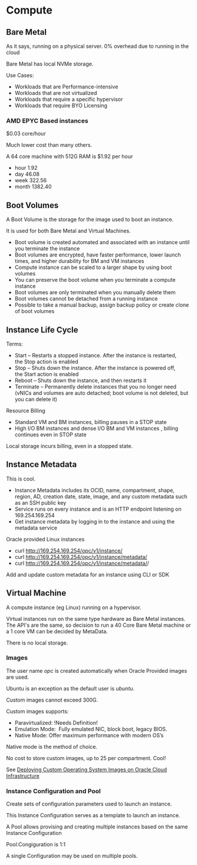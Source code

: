 # Compute

## Bare Metal

As it says, running on a physical server.  0% overhead due to running in the cloud

Bare Metal has local NVMe storage.

Use Cases:

- Workloads that are Performance-intensive
- Workloads that are not virtualized
- Workloads that require a specific hypervisor
- Workloads that require BYO Licensing


### AMD EPYC Based instances

$0.03 core/hour

Much lower cost than many others.

A 64 core machine with 512G RAM is $1.92 per hour

- hour     1.92
- day     46.08
- week   322.56
- month 1382.40

## Boot Volumes

A Boot Volume is the storage for the image used to boot an instance.

It is used for both Bare Metal and Virtual Machines.

- Boot volume is created automated and associated with an instance until you terminate the instance
- Boot volumes are encrypted, have faster performance, lower launch times, and higher durability for BM and VM instances
- Compute instance can be scaled to a larger shape by using boot volumes
- You can preserve the boot volume when you terminate a compute instance
- Boot volumes are only terminated when you manually delete them
- Boot volumes cannot be detached from a running instance
- Possible to take a manual backup, assign backup policy or create clone of boot volumes

## Instance Life Cycle

Terms:

- Start – Restarts a stopped instance. After the instance is restarted, the Stop action is enabled 
- Stop – Shuts down the instance. After the instance is powered off, the Start action is enabled
- Reboot – Shuts down the instance, and then restarts it
- Terminate – Permanently delete instances that you no longer need (vNICs and volumes are auto detached; boot volume is not deleted, but you can delete it)

Resource Billing

- Standard VM and BM instances, billing pauses in a STOP state
- High I/O BM instances and dense I/O BM and VM instances , billing continues even in STOP state

Local storage incurs billing, even in a stopped state.

## Instance Metadata

This is cool.

- Instance Metadata includes its OCID, name, compartment, shape, region, AD, creation date, state, image, and any custom metadata such as an SSH public key
- Service runs on every instance and is an HTTP endpoint listening on 169.254.169.254
- Get instance metadata by logging in to the instance and using the metadata service

Oracle provided Linux instances

- curl http://169.254.169.254/opc/v1/instance/
- curl http://169.254.169.254/opc/v1/instance/metadata/
- curl http://169.254.169.254/opc/v1/instance/metadata/<key-name>/

Add and update custom metadata for an instance using CLI or SDK

## Virtual Machine

A compute instance (eg Linux) running on a hypervisor.

Virtual instances run on the same type hardware as Bare Metal instances.  The API's are the same, so decision to run a 40 Core Bare Metal machine or a 1 core VM can be decided by MetaData.

There is no local storage.

### Images

The user name _opc_ is created automatically when Oracle Provided images are used.

Ubuntu is an exception as the default user is _ubuntu_.

Custom images cannot exceed 300G.

Custom images supports:

- Paravirtualized:  !Needs Definition!
- Emulation Mode:  Fully emulated NIC, block boot, legacy BIOS.
- Native Mode: Offer maximum performance with modern OS’s

Native mode is the method of choice.

No cost to store custom images, up to 25 per compartment.  Cool!

See [Deploying Custom Operating System Images on Oracle Cloud Infrastructure](https://cloud.oracle.com/iaas/whitepapers/deploying_custom_os_images.pdf "Custom OS Images")

### Instance Configuration and Pool

Create sets of configuration parameters used to launch an instance.

This Instance Configuration serves as a template to launch an instance.

A Pool allows provising and creating multiple instances based on the same Instance Configuration

Pool:Congiguration is 1:1

A single Configuration may be used on multiple pools.







